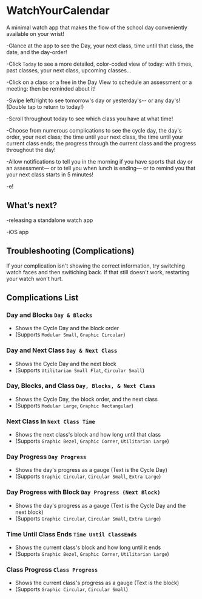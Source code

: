 # WatchYourCalendar
A minimal watch app that makes the flow of the school day conveniently available on your wrist!

-Glance at the app to see the Day, your next class, time until that class, the date, and the day-order!

-Click `Today` to see a more detailed, color-coded view of today: with times, past classes, your next class, upcoming classes...

-Click on a class or a free in the Day View to schedule an assessment or a meeting: then be reminded about it!

-Swipe left/right to see tomorrow's day or yesterday's-- or any day's! (Double tap to return to today!)

-Scroll throughout today to see which class you have at what time!

-Choose from numerous complications to see the cycle day, the day's order, your next class; the time until your next class, the time until your current class ends; the progress through the current class and the progress throughout the day!

-Allow notifications to tell you in the morning if you have sports that day or an assessment— or to tell you when lunch is ending— or to remind you that your next class starts in 5 minutes!

-e!


## What’s next?

-releasing a standalone watch app

-iOS app


## Troubleshooting (Complications)

If your complication isn't showing the correct information, try switching watch faces and then switiching back. If that still doesn't work, restarting your watch won't hurt.

## Complications List

### Day and Blocks `Day & Blocks`
- Shows the Cycle Day and the block order
- (Supports `Modular Small`, `Graphic Circular`)

### Day and Next Class `Day & Next Class`
- Shows the Cycle Day and the next block
- (Supports `Utilitarian Small Flat`, `Circular Small`)

### Day, Blocks, and Class `Day, Blocks, & Next Class`
- Shows the Cycle Day, the block order, and the next class
- (Supports `Modular Large`, `Graphic Rectangular`)

### Next Class In `Next Class Time`
- Shows the next class's block and how long until that class
- (Supports `Graphic Bezel`, `Graphic Corner`, `Utilitarian Large`)

### Day Progress `Day Progress`
- Shows the day's progress as a gauge (Text is the Cycle Day)
- (Supports `Graphic Circular`, `Circular Small`, `Extra Large`)

### Day Progress with Block `Day Progress (Next Block)`
- Shows the day's progress as a gauge (Text is the Cycle Day and the next block)
- (Supports `Graphic Circular`, `Circular Small`, `Extra Large`)

### Time Until Class Ends `Time Until ClassEnds`
- Shows the current class's block and how long until it ends
- (Supports `Graphic Bezel`, `Graphic Corner`, `Utilitarian Large`)

### Class Progress `Class Progress`
- Shows the current class's progress as a gauge (Text is the block)
- (Supports `Graphic Circular`, `Circular Small`)
